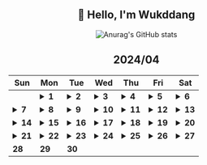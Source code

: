 <div align="center">

## 🙌 Hello, I'm Wukddang

![Anurag's GitHub stats](https://github-readme-stats.vercel.app/api?username=wukdddang&show_icons=true&theme=radical)


<!--CALENDAR-START-->
## 2024/04

| Sun | Mon | Tue | Wed | Thu | Fri | Sat |
| --- | --- | --- | --- | --- | --- | --- |
|     | <details><summary>**1**</summary>React: 딥다이브 p.322-327 / 패캠 MFA: 53강</details> | <details><summary>**2**</summary>React: 딥다이브 p.328-333 / 패캠 MFA: 54-61강</details> | <details><summary>**3**</summary>React: 딥다이브 p.334-339 / 패캠 MFA: 62강</details> | <details><summary>**4**</summary>React: 딥다이브 p.340-345 / 패캠 MFA: 63-65강 / 패캠 블록체인: 1강</details> | <details><summary>**5**</summary>React: 딥다이브 p.346-350</details> | <details><summary>**6**</summary>React: 딥다이브 p.351-356</details> |
| <details><summary>**7**</summary>React: 딥다이브 p.357-362 / 패캠 프론트 최적화: 1-2강 / 패캠 블록체인: 2강</details> | <details><summary>**8**</summary>React: 딥다이브 p.363-368 / 패캠 프론트 최적화: 3-5강 / 패캠 블록체인: 3강</details> | <details><summary>**9**</summary>React: 딥다이브 p.369-374 / 패캠 블록체인: 4강</details> | <details><summary>**10**</summary>React: 딥다이브 p.375-378 / 패캠 블록체인: 5-6강 / 패캠 프론트 최적화: 6-7강</details> | <details><summary>**11**</summary>React: 딥다이브 p.379-382 / 패캠 블록체인: 7강 / 패캠 프론트 최적화: 8-10강 / TS: Udemy 강의 섹션 11.12-18</details> | <details><summary>**12**</summary>React: 딥다이브 p.383-386</details> | <details><summary>**13**</summary>React: 딥다이브 p.387-390 / 패캠 블록체인: 8강</details> |
| <details><summary>**14**</summary>React: 딥다이브 p.391-395 / Rust: 1-2강 / JS: 완벽가이드 p.6-10 / TS: Udemy 강의 섹션 11.19-25</details> | <details><summary>**15**</summary>React: 딥다이브 p.396-400 / Rust: Udemy 강의 섹션 1-2 / JS: 완벽가이드 p.11-15 / TS: Udemy 강의 섹션 11.26-29</details> | <details><summary>**16**</summary>React: 딥다이브 p.401-403 / Rust: Udemy 강의 섹션 3.1-5 / JS: 완벽가이드 p.16-20 / TS: Udemy 강의 섹션 11.30-35</details> | <details><summary>**17**</summary>React: 딥다이브 p.404-406 / Rust: Udemy 강의 섹션 3.6-9 / JS: 완벽가이드 p.21-25 / TS: Udemy 강의 섹션 11완강 + 섹션 12.1-2</details> | <details><summary>**18**</summary>React: 딥다이브 p.407-410 / Rust: 공식 가이드 p.1-8 / JS: 완벽가이드 p.26-30 / TS: Udemy 강의 섹션 12.3</details> | <details><summary>**19**</summary>React: 딥다이브 p.411-414 / Rust: 공식 가이드 p.9-15 / JS: 완벽가이드 p.31-35</details> | <details><summary>**20**</summary>React: 딥다이브 p.415-419 / Rust: 공식 가이드 p.17-25, Udemy 강의 섹션 1 완강 + 섹션 2.1-6 / JS: 완벽가이드 p.36-40 / TS: Udemy 강의 섹션 12완강 + 섹션 13.1-6</details> |
| <details><summary>**21**</summary>React: 딥다이브 p.420-424 / Rust: 공식 가이드 p.26-30, Udemy 강의 섹션 2 완강 + 섹션 3.1-5 / JS: 완벽가이드 p.41-45 / TS: Udemy 강의 섹션 13.7-13 / BlockChain: 밑바닥부터 시작하는 비트코인 p.35-38</details> | <details><summary>**22**</summary>React: 딥다이브 p.425-431 / JS: 완벽가이드 p.46-50 / SQL: 자격검정 실전문제 2장 26-38번</details> | <details><summary>**23**</summary>React: 딥다이브 p.432-434 / JS: 완벽가이드 p.51-55 / SQL: 자격검정 실전문제 2장 39-45번</details> | <details><summary>**24**</summary>React: 딥다이브 p.435-438 / JS: 완벽가이드 p.56-60</details> | <details><summary>**25**</summary>React: 딥다이브 p.439-443 / JS: 완벽가이드 p.61-65</details> | <details><summary>**26**</summary>React: 딥다이브 p.444-447 / JS: 완벽가이드 p.66-70</details> | <details><summary>**27**</summary>React: 딥다이브 p.448-451 / JS: 완벽가이드 p.71-75</details> |
| **28** | **29** | **30** |

<!--CALENDAR-END-->
